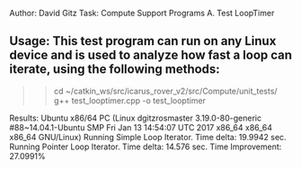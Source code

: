 Author: David Gitz
Task: Compute
Support Programs
A. Test LoopTimer

Usage: This test program can run on any Linux device and is used to analyze how fast a loop can iterate, using the following methods:
 - 
  >>cd ~/catkin_ws/src/icarus_rover_v2/src/Compute/unit_tests/
  >>g++ test_looptimer.cpp -o test_looptimer

Results:
Ubuntu x86/64 PC (Linux dgitzrosmaster 3.19.0-80-generic #88~14.04.1-Ubuntu SMP Fri Jan 13 14:54:07 UTC 2017 x86_64 x86_64 x86_64 GNU/Linux)
Running Simple Loop Iterator.
Time delta: 19.9942 sec.
Running Pointer Loop Iterator.
Time delta: 14.576 sec.
Time Improvement: 27.0991%






